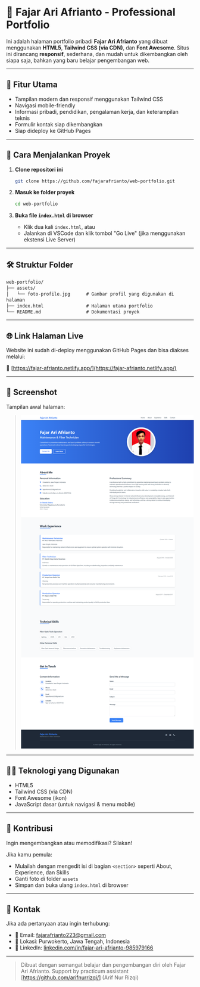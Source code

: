 # 💼 Fajar Ari Afrianto - Professional Portfolio

Ini adalah halaman portfolio pribadi **Fajar Ari Afrianto** yang dibuat menggunakan **HTML5**, **Tailwind CSS (via CDN)**, dan **Font Awesome**. Situs ini dirancang **responsif**, sederhana, dan mudah untuk dikembangkan oleh siapa saja, bahkan yang baru belajar pengembangan web.

---

## 📌 Fitur Utama

- Tampilan modern dan responsif menggunakan Tailwind CSS
- Navigasi mobile-friendly
- Informasi pribadi, pendidikan, pengalaman kerja, dan keterampilan teknis
- Formulir kontak siap dikembangkan
- Siap dideploy ke GitHub Pages

---

## 🚀 Cara Menjalankan Proyek

1. **Clone repositori ini**
   ```bash
   git clone https://github.com/fajarafrianto/web-portfolio.git
   ```

2. **Masuk ke folder proyek**
   ```bash
   cd web-portfolio
   ```

3. **Buka file `index.html` di browser**
   - Klik dua kali `index.html`, atau
   - Jalankan di VSCode dan klik tombol "Go Live" (jika menggunakan ekstensi Live Server)

---

## 🛠 Struktur Folder

```
web-portfolio/
├── assets/
│   └── foto-profile.jpg      # Gambar profil yang digunakan di halaman
├── index.html                # Halaman utama portfolio
└── README.md                 # Dokumentasi proyek
```

---

## 🌐 Link Halaman Live

Website ini sudah di-deploy menggunakan GitHub Pages dan bisa diakses melalui:

🔗 [https://fajar-afrianto.netlify.app/](https://fajar-afrianto.netlify.app/)

---

## 📸 Screenshot

Tampilan awal halaman:

> ![Screenshot Halaman Portfolio](assets/screenshot.png)

---

## 🧑‍💻 Teknologi yang Digunakan

- HTML5
- Tailwind CSS (via CDN)
- Font Awesome (ikon)
- JavaScript dasar (untuk navigasi & menu mobile)

---

## 🤝 Kontribusi

Ingin mengembangkan atau memodifikasi? Silakan!

Jika kamu pemula:
- Mulailah dengan mengedit isi di bagian `<section>` seperti About, Experience, dan Skills
- Ganti foto di folder `assets`
- Simpan dan buka ulang `index.html` di browser

---

## 📩 Kontak

Jika ada pertanyaan atau ingin terhubung:

- 📧 Email: fajarafrianto223@gmail.com  
- 📍 Lokasi: Purwokerto, Jawa Tengah, Indonesia  
- 🔗 LinkedIn: [linkedin.com/in/fajar-ari-afrianto-985979166](https://linkedin.com/in/fajar-ari-afrianto-985979166)

---

> Dibuat dengan semangat belajar dan pengembangan diri oleh Fajar Ari Afrianto.
> Support by practicum assistant [https://github.com/arifnurrizqi/] (Arif Nur Rizqi)
